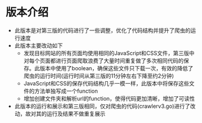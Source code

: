 # 版本介绍

- 此版本是对第三版的代码进行了一些调整，优化了代码结构并提升了爬虫的运行速度
- 此版本主要改动如下
   - 发现目标网站的所有页面均使用相同的JavaScript和CSS文件，第三版中对每个页面都进行页面爬取浪费了大量时间重复做了多次相同代码的保存。此版本中使用了boolean，确保这些文件只下载一次，有效的降低了爬虫的运行时间(运行时间从第三版的11分钟左右下降至约2分钟)
   - JavaScript和CSS的保存代码结构几乎一模一样，此版本中将保存这些文件的方法单独写成一个function
   - 增加创建文件夹和解析url的function，使得代码更加清晰，增加了可读性
- 此版本的运行和展示和第三版相同，仅对爬虫的代码(crawlerv3.go)进行了改动，故对其的运行及结果不做重复展示